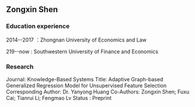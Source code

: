 ## Zongxin Shen
### Education experience
2014--2017 ：Zhongnan University of Economics and Law 

219--now : Southwestern University of Finance and Economics
### Research
Journal: Knowledge-Based Systems
Title: Adaptive Graph-based Generalized Regression Model for Unsupervised Feature Selection
Corresponding Author: Dr. Yanyong Huang
Co-Authors: Zongxin Shen; Fuxu Cai; Tianrui Li; Fengmao Lv
Status : Preprint
